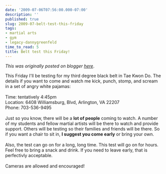 ```yaml
---
date: '2009-07-06T07:56:00.000-07:00'
description: ''
published: true
slug: 2009-07-belt-test-this-friday
tags:
- martial arts
- gym
- legacy-dannygreenfeld
time_to_read: 5
title: Belt test this Friday!
---
```


*This was originally posted on blogger [here](https://dannygreenfeld.blogspot.com/2009/07/belt-test-this-friday.html)*.

This Friday I'll be testing for my third degree black belt in Tae Kwon Do. The details if you want to come and watch me kick, punch, stomp, and scream in a set of angry white pajamas:<br /><br />Time: tentatively 4:45pm<br />Location: 6408 Williamsburg, Blvd, Arlington, VA 22207<br />Phone: 703-536-9495<br /><br />Just so you know, there will be a <span style="font-weight: bold;">lot of people</span> coming to watch. A number of my students and fellow martial artists will be there to watch and provide support. Others will be testing so their families and friends will be there. So if you want a chair to sit in, <span style="font-weight: bold;">I suggest you come early</span> or bring your own.<br /><br />Also, the test can go on for a long, long time. This test will go on for hours. Feel free to bring a snack and drink. If you need to leave early, that is perfectivly acceptable.<br /><br />Cameras are allowed and encouraged!